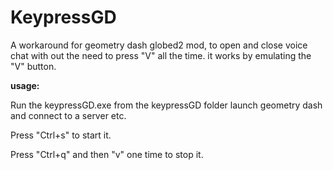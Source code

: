 # KeypressGD
A workaround for geometry dash globed2 mod,
to open and close voice chat with out the need to press "V" all the time.
it works by emulating the "V" button.

**usage:**

Run the keypressGD.exe from the keypressGD folder
launch geometry dash and connect to a server etc.

Press "Ctrl+s" to start it.

Press "Ctrl+q" and then "v" one time to stop it.
